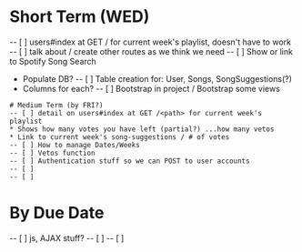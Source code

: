 # Short Term (WED)
-- [ ] users#index at GET /<path> for current week's playlist, doesn't have to work
-- [ ] talk about / create other routes as we think we need
-- [ ] Show or link to Spotify Song Search
* Populate DB?
-- [ ] Table creation for: User, Songs, SongSuggestions(?)
* Columns for each?
-- [ ] Bootstrap in project / Bootstrap some views
```
# Medium Term (by FRI?)
-- [ ] detail on users#index at GET /<path> for current week's playlist
* Shows how many votes you have left (partial?) ...how many vetos
* Link to current week's song-suggestions / # of votes
-- [ ] How to manage Dates/Weeks
-- [ ] Vetos function
-- [ ] Authentication stuff so we can POST to user accounts
-- [ ] 
-- [ ]
```
# By Due Date
-- [ ] js, AJAX stuff?
-- [ ]
-- [ ]
